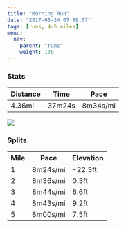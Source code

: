 ```yaml
---
title: "Morning Run"
date: "2017-05-24 07:59:57"
tags: [runs, 4-5 miles]
menu:
  nav:
    parent: "runs"
    weight: 130
---
```


### Stats

| Distance | Time | Pace |
|----------|------|------|
|4.36mi|37m24s|8m34s/mi|

<img src='https://maps.googleapis.com/maps/api/staticmap?maptype=roadmap&path=enc:svjeIhhvLaAqCwHXe@zNgBfDi@dZrBxAiAbAChDnCvPvHrQ[zClBrAhCzN|F|HzFfAzJ`SnHdZtEl[LrYT_KgAcMr@dAcHyc@kGiV}JmPoEs@wD{EkCaIiBaQcE}CsFmOkB_Pp@qCsAeAv@cCn@ol@dBeBfHzB&key=AIzaSyC1MId7bFpkLXNAaYhBSTb8jLyiSqzbDtM&size=800x800&markers=color:yellow|label:S|53.47194,-2.24917&markers=color:green|label:F|53.47238000000002,-2.248670000000001'>

### Splits

| Mile | Pace | Elevation |
|------|------|-----------|
|1|8m24s/mi|-22.3ft|
|2|8m36s/mi|0.3ft|
|3|8m44s/mi|6.6ft|
|4|8m43s/mi|9.2ft|
|5|8m00s/mi|7.5ft|
